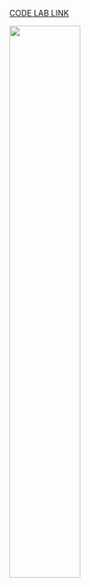 [CODE LAB LINK](https://developer.android.com/codelabs/basic-android-kotlin-compose-business-card?continue=https%3A%2F%2Fdeveloper.android.com%2Fcourses%2Fpathways%2Fandroid-basics-compose-unit-1-pathway-3%23codelab-https%3A%2F%2Fdeveloper.android.com%2Fcodelabs%2Fbasic-android-kotlin-compose-business-card#0)

<img src = "https://user-images.githubusercontent.com/79093830/201119144-d79e38e6-4bf9-4807-8eb9-e27ee4efea66.PNG" width="50%" height="50%">


